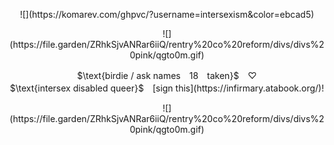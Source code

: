 <p align="center">![](https://komarev.com/ghpvc/?username=intersexism&color=ebcad5) </p>

<p align="center">![](https://file.garden/ZRhkSjvANRar6iiQ/rentry%20co%20reform/divs/divs%20pink/qgto0m.gif)</p>

<p align="center">$\text{birdie / ask names　18　taken}$　♡ <br> $\text{intersex disabled queer}$　[sign this](https://infirmary.atabook.org/)!</p>

<p align="center">![](https://file.garden/ZRhkSjvANRar6iiQ/rentry%20co%20reform/divs/divs%20pink/qgto0m.gif)</p>
